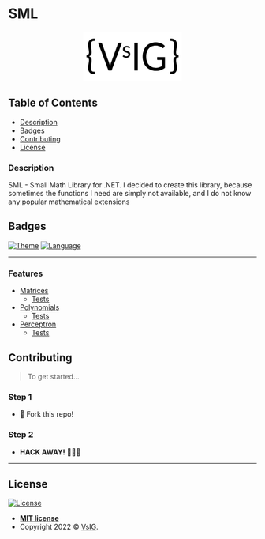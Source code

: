 # SML

<p align="center">
  <img src="https://github.com/VsIG-official/Images/blob/master/LogoFinalWhite.png" data-canonical-src="https://github.com/VsIG-official/Images/blob/master/LogoFinalWhite.png" width="200" height="100" />
</p>

## Table of Contents

- [Description](#description)
- [Badges](#badges)
- [Contributing](#contributing)
- [License](#license)

### Description

SML - Small Math Library for .NET. I decided to create this library, because sometimes the functions I need are simply not available, and I do not know any popular mathematical extensions

## Badges

[![Theme](https://img.shields.io/badge/Theme-Math-blueviolet)](https://img.shields.io/badge/Theme-Math-blueviolet)
[![Language](https://img.shields.io/badge/Language-CSharp-blueviolet)](https://img.shields.io/badge/Language-CSharp-blueviolet)

---

### Features
- [Matrices](https://github.com/VsIG-official/SML/tree/master/SML/SML/Matrix)
    - [Tests](https://github.com/VsIG-official/SML/blob/master/SML/SML.Tests/MatrixTests.cs)
- [Polynomials](https://github.com/VsIG-official/SML/tree/master/SML/SML/Polynomial)
    - [Tests](https://github.com/VsIG-official/SML/blob/master/SML/SML.Tests/PolynomialTests.cs)
- [Perceptron](https://github.com/VsIG-official/SML/tree/master/SML/SML/Perceptron)
    - [Tests](https://github.com/VsIG-official/SML/blob/master/SML/SML.Tests/PerceptronTests.cs)

## Contributing

> To get started...

### Step 1

- 🍴 Fork this repo!

### Step 2

- **HACK AWAY!** 🔨🔨🔨

---

## License

[![License](http://img.shields.io/:license-mit-blue.svg?style=flat-square)](http://badges.mit-license.org)

- **[MIT license](http://opensource.org/licenses/mit-license.php)**
- Copyright 2022 © <a href="https://github.com/VsIG-official" target="_blank">VsIG</a>.
